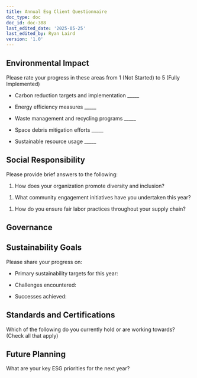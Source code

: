 ```yaml
---
title: Annual Esg Client Questionnaire
doc_type: doc
doc_id: doc-388
last_edited_date: '2025-05-25'
last_edited_by: Ryan Laird
version: '1.0'
---
```


## Environmental Impact

Please rate your progress in these areas from 1 (Not Started) to 5 (Fully Implemented)

- Carbon reduction targets and implementation _____

- Energy efficiency measures _____

- Waste management and recycling programs _____

- Space debris mitigation efforts _____

- Sustainable resource usage _____

## Social Responsibility

Please provide brief answers to the following:

1. How does your organization promote diversity and inclusion?

<!-- Unsupported block type: divider -->

1. What community engagement initiatives have you undertaken this year?

<!-- Unsupported block type: divider -->

1. How do you ensure fair labor practices throughout your supply chain?

<!-- Unsupported block type: divider -->

## Governance

<!-- Unsupported block type: toggle -->

## Sustainability Goals

Please share your progress on:

- Primary sustainability targets for this year:

<!-- Unsupported block type: divider -->

- Challenges encountered:

<!-- Unsupported block type: divider -->

- Successes achieved:

<!-- Unsupported block type: divider -->

## Standards and Certifications

Which of the following do you currently hold or are working towards? (Check all that apply)

<!-- Unsupported block type: to_do -->

<!-- Unsupported block type: to_do -->

<!-- Unsupported block type: to_do -->

<!-- Unsupported block type: to_do -->

## Future Planning

What are your key ESG priorities for the next year?

<!-- Unsupported block type: divider -->

<!-- Unsupported block type: divider -->

<!-- Unsupported block type: divider -->

<!-- Unsupported block type: callout -->
